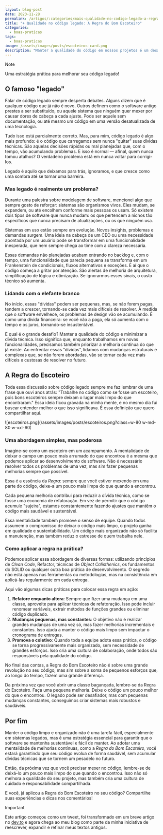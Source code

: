 ```yaml
---
layout: blog-post
date: 2023-11-28
permalink: /artigos/:categories/mais-qualidade-no-codigo-legado-a-regra-do-bom-escoteiro
title: "+ Qualidade no código legado: A Regra do Bom Escoteiro"
categories:
  - boas-praticas
tags:
  - boas-praticas
image: /assets/images/posts/escoteiros-card.png
description: "Manter a qualidade do código em nossos projetos é um desafio constante. À medida que o tempo passa, nosso código pode se tornar um verdadeiro emaranhado de funcionalidades antigas e mal organizadas, criando o que chamamos de 'dívida técnica' - um débito que, em algum momento, terá que ser pago."
---
```


> [!NOTE] 
> Uma estratégia prática para melhorar seu código legado!

## O famoso "legado"

Falar de código legado sempre desperta debates. Alguns dizem que é qualquer código que já não é novo. Outros definem
como o software antigo prestes a ser substituído, ou aquele sistema que ninguém quer mexer por causar dores de cabeça a
cada ajuste. Pode ser aquele sem documentação, ou até mesmo um código em uma versão desatualizada de uma tecnologia.

Tudo isso está parcialmente correto. Mas, para mim, código legado é algo mais profundo: é o código que carregamos sem
nunca "quitar" suas dívidas técnicas. São aquelas decisões rápidas ou mal planejadas que, com o tempo, vão acumulando
problemas. E isso é normal — afinal, quem nunca tomou atalhos? O verdadeiro problema está em nunca voltar para
corrigi-los.

Legado é aquilo que deixamos para trás, ignoramos, e que cresce como uma sombra até se tornar uma barreira.

### Mas legado é realmente um problema?

Durante uma palestra sobre modelagem de software, mencionei algo que sempre gosto de reforçar: sistemas são organismos
vivos. Eles mudam, se expandem, ou até encolhem conforme mais pessoas os usam. Só existem dois tipos de software que
nunca mudam: os que pertencem a nichos tão específicos que nunca precisam de atualizações, ou os que ninguém usa.

Sistemas em uso estão sempre em evolução. Novos insights, problemas e demandas surgem. Uma ideia na cabeça de um CEO ou
uma necessidade apontada por um usuário pode se transformar em uma funcionalidade inesperada, que nem sempre chega ao
time com a clareza necessária.

Essas demandas não planejadas acabam entrando no backlog e, com o tempo, uma funcionalidade que parecia pequena se
transforma em um Frankenstein de condicionais, fluxos alternativos e exceções. É aí que o código começa a gritar por
atenção. São alertas de melhoria de arquitetura, simplificação de lógica e otimização. Se ignorarmos esses sinais, o
custo técnico só aumenta.

### Lidando com o elefante branco

No início, essas "dívidas" podem ser pequenas, mas, se não forem pagas, tendem a crescer, tornando-se cada vez mais
difíceis de resolver. À medida que o software envelhece, os problemas de design vão se acumulando. É como uma dívida
financeira: se você não a paga, ela só aumenta com o tempo e os juros, tornando-se insustentável.

E qual é o grande desafio? Manter a qualidade do código e minimizar a dívida técnica. Isso significa que, enquanto
trabalhamos em novas funcionalidades, precisamos também priorizar a melhoria contínua do que já existe. Ao enfrentar
essas "dívidas", lidamos com mudanças estruturais e complexas que, se não forem abordadas, vão se tornar cada vez mais
difíceis e custosas de resolver no futuro.

## A Regra do Escoteiro

Toda essa discussão sobre código legado sempre me faz lembrar de uma frase que ouvi anos atrás: "Trabalhe no código como
se fosse um escoteiro, pois bons escoteiros sempre deixam o lugar mais limpo do que encontraram." Essa ideia ficou
gravada na minha mente, e no mesmo dia fui buscar entender melhor o que isso significava. É essa definição que quero
compartilhar aqui.

![escoteiros.png](/assets/images/posts/escoteiros.png?class=w-80 w-md-80 w-xxl-60)

### Uma abordagem simples, mas poderosa

Imagine-se como um escoteiro em um acampamento. A mentalidade de deixar o campo um pouco mais arrumado do que encontrou
é a mesma que podemos aplicar ao desenvolvimento de software. Não é necessário resolver todos os problemas de uma vez,
mas sim fazer pequenas melhorias sempre que possível.

Essa é a essência da *Regra*: sempre que você estiver mexendo em uma parte do código, deixe-a um pouco mais limpa do que
quando a encontrou.

Cada pequena melhoria contribui para reduzir a dívida técnica, como se fosse uma economia de refatoração. Em vez de
permitir que o código acumule "sujeira", estamos constantemente fazendo ajustes que mantêm o código mais saudável e
sustentável.

Essa mentalidade também promove o senso de equipe. Quando todos assumem o compromisso de deixar o código mais limpo, o
projeto ganha em qualidade e sustentabilidade. Um código mais organizado não só facilita a manutenção, mas também reduz
o estresse de quem trabalha nele.

### Como aplicar a regra na prática?

Podemos aplicar essa abordagem de diversas formas: utilizando princípios de *Clean Code*, Refactor, técnicas de *Object
Calisthenics*, os fundamentos do SOLID ou qualquer outra boa prática de desenvolvimento. O segredo não está apenas nas
ferramentas ou metodologias, mas na consistência em aplicá-las regularmente em cada entrega.

Aqui vão algumas dicas práticas para colocar essa regra em ação:

1. **Refatore enquanto altera**: Sempre que fizer uma mudança em uma classe, aproveite para aplicar técnicas de 
   refatoração. Isso pode incluir renomear variáveis, extrair métodos de funções grandes ou eliminar código duplicado.
2. **Mudanças pequenas, mas constantes**: O objetivo não é realizar grandes mudanças de uma vez só, mas fazer melhorias 
   incrementais e constantes. Isso ajuda a manter o código mais limpo sem impactar o cronograma de entregas.
3. **Promova o coletivo**: Quando toda a equipe adota essa prática, o código se torna progressivamente mais organizado, 
   sem necessidade de grandes esforços. Isso cria uma cultura de colaboração, onde todos são responsáveis pela qualidade 
   do código.

No final das contas, a Regra do Bom Escoteiro não é sobre uma grande revolução no seu código, mas sim sobre a soma de
pequenos esforços que, ao longo do tempo, fazem uma grande diferença.

Da próxima vez que você abrir uma classe bagunçada, lembre-se da Regra do Escoteiro. Faça uma pequena melhoria. Deixe o
código um pouco melhor do que o encontrou. O legado pode ser desafiador, mas com pequenas mudanças constantes,
conseguimos criar sistemas mais robustos e saudáveis.

## Por fim

Manter o código limpo e organizado não é uma tarefa fácil, especialmente em sistemas legados, mas é uma estratégia
essencial para garantir que o software se mantenha sustentável e fácil de manter. Ao adotar uma mentalidade de melhorias
contínuas, como a *Regra do Bom Escoteiro*, você estará garantindo que seu código evolua de forma saudável, sem acumular
dívidas técnicas que se tornem um pesadelo no futuro.

Então, da próxima vez que você precisar mexer no código, lembre-se de deixá-lo um pouco mais limpo do que quando o
encontrou. Isso não só melhora a qualidade do seu projeto, mas também cria uma cultura de cuidado e responsabilidade
compartilhada.

E você, já aplicou a Regra do Bom Escoteiro no seu código? Compartilhe suas experiências e dicas nos comentários!

> [!IMPORTANT]
> Este artigo começou como um tweet, foi transformado em um breve artigo no [dev.to](https://dev.to/douglasmedeiros/-qualidade-no-codigo-legado-a-regra-do-bom-escoteiro-e30) e agora chega ao meu
> blog como parte da minha iniciativa de reescrever, expandir e refinar meus textos antigos.
